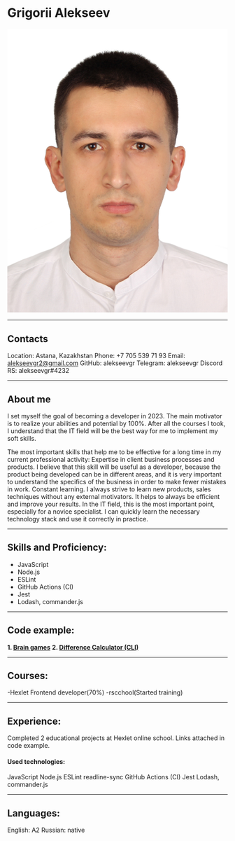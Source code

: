 # Grigorii Alekseev
![GrigoriiAlekseev](alekseev.jpg "GrigoriiAlekseev")
********* 

## Contacts
Location: Astana, Kazakhstan
Phone: +7 705 539 71 93
Email: alekseevgr2@gmail.com
GitHub: alekseevgr
Telegram: alekseevgr
Discord RS: alekseevgr#4232
********* 
## About me

I set myself the goal of becoming a developer in 2023. The main motivator is to realize your abilities and potential by 100%. After all the courses I took, I understand that the IT field will be the best way for me to implement my soft skills.

The most important skills that help me to be effective for a long time in my current professional activity:
Expertise in client business processes and products.
I believe that this skill will be useful as a developer, because the product being developed can be in different areas, and it is very important to understand the specifics of the business in order to make fewer mistakes in work.
Constant learning. I always strive to learn new products, sales techniques without any external motivators. It helps to always be efficient and improve your results.
In the IT field, this is the most important point, especially for a novice specialist. I can quickly learn the necessary technology stack and use it correctly in practice.
********* 
## Skills and Proficiency:
* JavaScript
* Node.js
* ESLint
* GitHub Actions (CI)
* Jest
* Lodash, commander.js

********* 
## Code example:
**1. [Brain games]( https://github.com/alekseevgr/frontend-project-lvl1 )**
**2. [Difference Calculator (CLI)]( https://github.com/alekseevgr/frontend-project-46 )**

********* 
## Courses:
-Hexlet Frontend developer(70%)
-rscchool(Started training)
********* 
## Experience:
Completed 2 educational projects at Hexlet online school. Links attached in code example.

#### Used technologies:
JavaScript
Node.js
ESLint
readline-sync
GitHub Actions (CI)
Jest
Lodash, commander.js
********* 
## Languages:
English: А2 
Russian: native